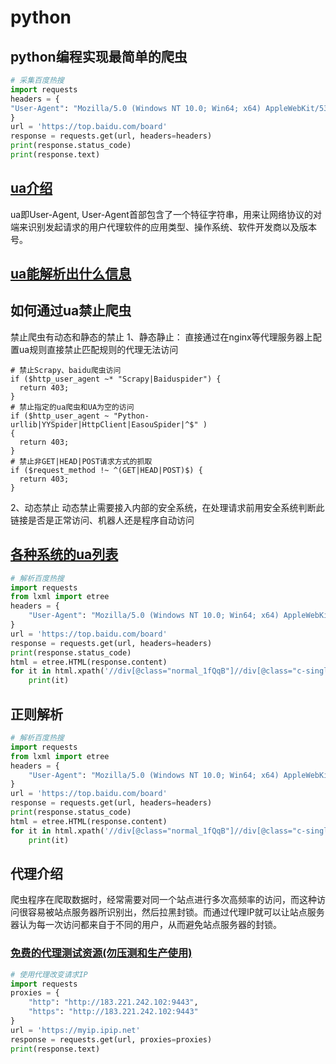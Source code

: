 # python

## python编程实现最简单的爬虫
```python
# 采集百度热搜
import requests
headers = {
"User-Agent": "Mozilla/5.0 (Windows NT 10.0; Win64; x64) AppleWebKit/537.36 (KHTML, like Gecko) Chrome/108.0.0.0 Safari/537.36"
}
url = 'https://top.baidu.com/board'
response = requests.get(url, headers=headers)
print(response.status_code)
print(response.text)
```

## [ua介绍](https://developer.mozilla.org/zh-CN/docs/Web/HTTP/Headers/User-Agent)
ua即User-Agent, User-Agent首部包含了一个特征字符串，用来让网络协议的对端来识别发起请求的用户代理软件的应用类型、操作系统、软件开发商以及版本号。

## [ua能解析出什么信息](https://www.lzltool.com/UserAgent)

## 如何通过ua禁止爬虫

禁止爬虫有动态和静态的禁止
1、静态静止：
    直接通过在nginx等代理服务器上配置ua规则直接禁止匹配规则的代理无法访问
```editorconfig
# 禁止Scrapy、baidu爬虫访问
if ($http_user_agent ~* "Scrapy|Baiduspider") {
  return 403;
}
# 禁止指定的ua爬虫和UA为空的访问
if ($http_user_agent ~ "Python-urllib|YYSpider|HttpClient|EasouSpider|^$" )
{
  return 403;
}
# 禁止非GET|HEAD|POST请求方式的抓取
if ($request_method !~ ^(GET|HEAD|POST)$) {
  return 403;
}
```
2、动态禁止
    动态禁止需要接入内部的安全系统，在处理请求前用安全系统判断此链接是否是正常访问、机器人还是程序自动访问

## [各种系统的ua列表](https://github.com/fengzhizi715/user-agent-list)

```python
# 解析百度热搜
import requests
from lxml import etree
headers = {
    "User-Agent": "Mozilla/5.0 (Windows NT 10.0; Win64; x64) AppleWebKit/537.36 (KHTML, like Gecko) Chrome/108.0.0.0 Safari/537.36"
}
url = 'https://top.baidu.com/board'
response = requests.get(url, headers=headers)
print(response.status_code)
html = etree.HTML(response.content)
for it in html.xpath('//div[@class="normal_1fQqB"]//div[@class="c-single-text-ellipsis"]/text()'):
    print(it)
```


## 正则解析
```python
# 解析百度热搜
import requests
from lxml import etree
headers = {
    "User-Agent": "Mozilla/5.0 (Windows NT 10.0; Win64; x64) AppleWebKit/537.36 (KHTML, like Gecko) Chrome/108.0.0.0 Safari/537.36"
}
url = 'https://top.baidu.com/board'
response = requests.get(url, headers=headers)
print(response.status_code)
html = etree.HTML(response.content)
for it in html.xpath('//div[@class="normal_1fQqB"]//div[@class="c-single-text-ellipsis"]/text()'):
    print(it)
```

## 代理介绍

爬虫程序在爬取数据时，经常需要对同一个站点进行多次高频率的访问，而这种访问很容易被站点服务器所识别出，然后拉黑封锁。而通过代理IP就可以让站点服务器认为每一次访问都来自于不同的用户，从而避免站点服务器的封锁。

### [免费的代理测试资源(勿压测和生产使用)](https://github.com/jhao104/proxy_pool)

```python
# 使用代理改变请求IP
import requests
proxies = {
    "http": "http://183.221.242.102:9443",
    "https": "http://183.221.242.102:9443"
}
url = 'https://myip.ipip.net'
response = requests.get(url, proxies=proxies)
print(response.text)
```
